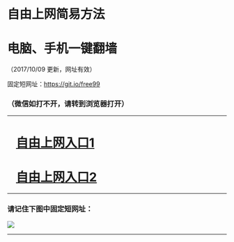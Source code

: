 ﻿# 自由上网简易方法

# 电脑、手机一键翻墙

（2017/10/09 更新，网址有效）

固定短网址：https://git.io/free99

### （微信如打不开，请转到浏览器打开）


***





# &nbsp;&nbsp; <a href="http://ft2181428012.fwq-tz-1001.info/fwqtz01.html?t=100900120600 " target="_blank">自由上网入口1</a>
# &nbsp;&nbsp; <a href="http://ft86065191.fwq-tz-1002.info/fwqtz02.html?t=100900128682 " target="_blank">自由上网入口2</a>
***

### 请记住下图中固定短网址：

<img src="https://s3-us-west-2.amazonaws.com/fwq-1001/yjfq-20170905okok.png" /> 


***

